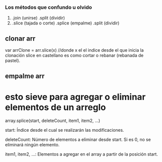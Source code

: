 ### Los métodos que confundo u olvido

1) .join (unirse) .split (dividir)
2) .slice (tajada o corte) .splice (empalme) .split (dividir)

## clonar arr

var arrClone = arr.slice(x) //donde x el el indice desde el que inicia la clonación 
slice en castellano es como cortar o rebanar (rebanada de pastel).

## empalme arr
# esto sieve para agregar o eliminar elementos de un arreglo

array.splice(start, deleteCount, item1, item2, ...)

start: Índice desde el cual se realizarán las modificaciones.

deleteCount: Número de elementos a eliminar desde start. Si es 0, no se eliminará ningún elemento.

item1, item2, ...: Elementos a agregar en el array a partir de la posición start.